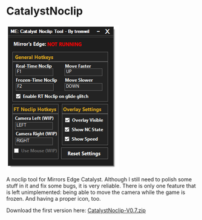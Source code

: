 # CatalystNoclip
![alt tag](https://raw.githubusercontent.com/tremwil/CatalystNoclip/master/app.PNG)

A noclip tool for Mirrors Edge Catalyst. Although I still need to polish some stuff in it and fix some bugs, it is very reliable. There is only one feature that is left unimplemented: being able to move the camera while the game is frozen. And having a proper icon, too.

Download the first version here:
[CatalystNoclip-V0.7.zip](https://github.com/tremwil/CatalystNoclip/files/466388/CatalystNoclip-V0.7.zip)

